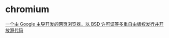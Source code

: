 # chromium

[一个由 Google 主导开发的网页浏览器，以 BSD 许可证等多重自由版权发行并开放源代码](https://zh.wikipedia.org/wiki/Chromium)
